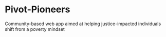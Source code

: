 # Pivot-Pioneers
Community-based web app aimed at helping justice-impacted individuals shift from a poverty mindset
